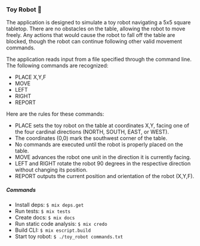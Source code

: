 ### Toy Robot :robot:

The application is designed to simulate a toy robot navigating a 5x5 square tabletop. There are no obstacles on the table, allowing the robot to move freely. Any actions that would cause the robot to fall off the table are blocked, though the robot can continue following other valid movement commands.

The application reads input from a file specified through the command line. The following commands are recognized:
* PLACE X,Y,F
* MOVE
* LEFT
* RIGHT
* REPORT

Here are the rules for these commands:
* PLACE sets the toy robot on the table at coordinates X,Y, facing one of the four cardinal directions (NORTH, SOUTH, EAST, or WEST).
* The coordinates (0,0) mark the southwest corner of the table.
* No commands are executed until the robot is properly placed on the table.
* MOVE advances the robot one unit in the direction it is currently facing.
* LEFT and RIGHT rotate the robot 90 degrees in the respective direction without changing its position.
* REPORT outputs the current position and orientation of the robot (X,Y,F).

##### Commands
* Install deps: `$ mix deps.get`
* Run tests: `$ mix tests`
* Create docs: `$ mix docs`
* Run static code analysis: `$ mix credo`
* Build CLI: `$ mix escript.build`
* Start toy robot: `$ ./toy_robot commands.txt`
